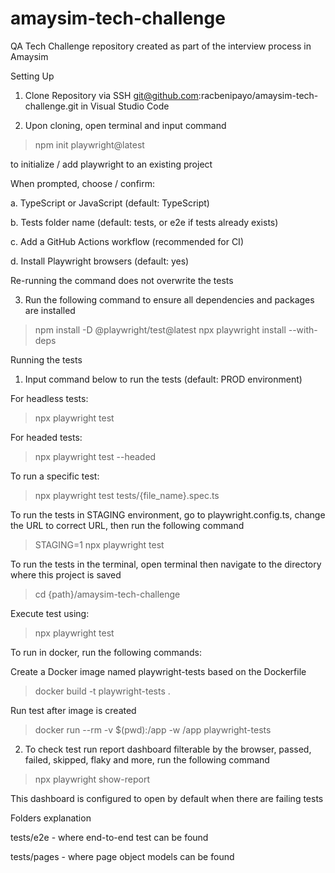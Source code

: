 # amaysim-tech-challenge
QA Tech Challenge repository created as part of the interview process in Amaysim

Setting Up

1. Clone Repository via SSH git@github.com:racbenipayo/amaysim-tech-challenge.git in Visual Studio Code

2. Upon cloning, open terminal and input command 

> npm init playwright@latest

to initialize / add playwright to an existing project

When prompted, choose / confirm:

a. TypeScript or JavaScript (default: TypeScript)

b. Tests folder name (default: tests, or e2e if tests already exists)

c. Add a GitHub Actions workflow (recommended for CI)

d. Install Playwright browsers (default: yes)

Re-running the command does not overwrite the tests

3. Run the following command to ensure all dependencies and packages are installed

> npm install -D @playwright/test@latest
> npx playwright install --with-deps

Running the tests

1. Input command below to run the tests (default: PROD environment)

For headless tests:

> npx playwright test 


For headed tests:
> npx playwright test --headed


To run a specific test:
> npx playwright test tests/{file_name}.spec.ts


To run the tests in STAGING environment, go to playwright.config.ts, change the URL to
correct URL, then run the following command

> STAGING=1 npx playwright test

To run the tests in the terminal, open terminal then navigate to the directory where this project is saved

> cd {path}/amaysim-tech-challenge

Execute test using:

> npx playwright test

To run in docker, run the following commands:

Create a Docker image named playwright-tests based on the Dockerfile
> docker build -t playwright-tests .  

Run test after image is created
> docker run --rm -v $(pwd):/app -w /app playwright-tests

2. To check test run report dashboard filterable by the browser, passed, failed, skipped, flaky and more, run the following command

> npx playwright show-report

This dashboard is configured to open by default when there are failing tests


Folders explanation

tests/e2e - where end-to-end test can be found

tests/pages - where page object models can be found
